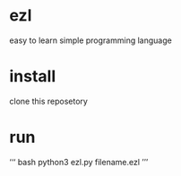 # ezl
easy to learn simple programming language
# install
clone this reposetory
# run
‘‘‘ bash
python3 ezl.py filename.ezl
’’’
